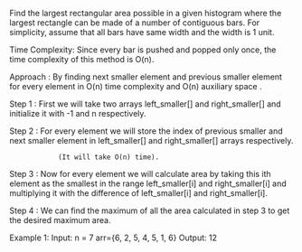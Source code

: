 Find the largest rectangular area possible in a given histogram where the largest rectangle can be made of a number of contiguous bars. 
For simplicity, assume that all bars have same width and the width is 1 unit. 

Time Complexity: Since every bar is pushed and popped only once, the time complexity of this method is O(n).

Approach :  By finding next smaller element and previous smaller element for every element in O(n) time complexity and O(n) auxiliary space .

Step 1 : First we will take two arrays left_smaller[] and right_smaller[] and initialize it with -1 and n respectively.

Step 2 : For every element we will store the index of previous smaller and next smaller element in left_smaller[] and right_smaller[] arrays respectively.

                (It will take O(n) time).

Step 3 : Now for every element we will calculate area by taking this ith element as the smallest in the range left_smaller[i] and right_smaller[i] and multiplying it with the difference of left_smaller[i] and right_smaller[i].

Step 4 : We can find the maximum of all the area calculated in step 3 to get the desired maximum area.

Example 1:
Input: n = 7
       arr={6, 2, 5, 4, 5, 1, 6}
Output: 12

